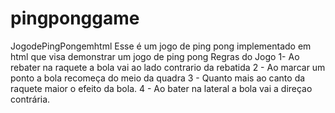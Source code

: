 # pingponggame
JogodePingPongemhtml 
Esse é um jogo de ping pong implementado em html que visa demonstrar um jogo de ping pong 
Regras do Jogo 
1-  Ao rebater na raquete a bola vai ao lado contrario da rebatida 
2 - Ao marcar um ponto a bola recomeça do meio da quadra 
3 - Quanto mais ao canto da raquete maior o efeito da bola.
4 - Ao bater na lateral a bola vai a direçao contrária. 
